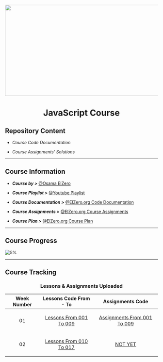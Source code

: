 <p  align="center">

<img  src="https://www.tutorialrepublic.com/lib/images/javascript-illustration.png"  height="300px"  width  ="800px">

</p>

# <p  align="center"> JavaScript Course </p>

## Repository Content

- _Course Code Documentation_

- _Course Assignments' Solutions_

---

## Course Information

- **_Course by >_** [@Osama ElZero](https://www.facebook.com/OsElzero)

- **_Course Playlist >_** [@Youtube Playlist](https://www.youtube.com/playlist?list=PLDoPjvoNmBAx3kiplQR_oeDqLDBUDYwVv)

- **_Course Documentation >_** [@ElZero.org Code Documentation](https://elzero.org/category/courses/javascript-bootcamp/)

- **_Course Assignments >_** [@ElZero.org Course Assignments](https://elzero.org/category/assignments/javascript-bootcamp-assignments/)

- **_Course Plan >_** [@ElZero.org Course Plan](https://elzero.org/study/javascript-bootcamp-2021-study-plan/)

---

## Course Progress

![5%](https://progress-bar.dev/5?title=Progress)

---

## Course Tracking

<div align = "center">

### Lessons & Assignments Uploaded

| Week Number                | Lessons Code From - To                                                                                                                          | Assignments Code                                                                                                                                            |
| -------------------------- | ----------------------------------------------------------------------------------------------------------------------------------------------- | ----------------------------------------------------------------------------------------------------------------------------------------------------------- |
| <p align="center"> 01 </p> | <p align="center"> [Lessons From 001 To 009](https://github.com/GeorgeBeshay/JavaScript/tree/main/Lessons/Lessons%20From%20001%20To%20009) </p> | <p align="center"> [Assignments From 001 To 009](https://github.com/GeorgeBeshay/JavaScript/tree/main/Assignments/Assignments%20From%20001%20To%20009) </p> |
| <p align="center"> 02 </p> | <p align="center"> [Lessons From 010 To 017](https://github.com/GeorgeBeshay/JavaScript/tree/main/Lessons/Lessons%20From%20010%20To%20017) </p> | <p align="center"> [NOT YET](https://github.com/GeorgeBeshay/JavaScript/tree/main/Assignments/Assignments%20From%20010%20To%20017) </p>                     |

</div>
